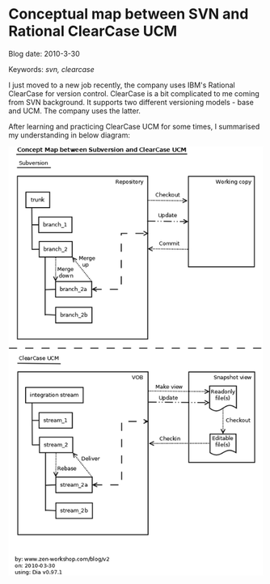 # Conceptual map between SVN and Rational ClearCase UCM

Blog date: 2010-3-30

Keywords: *svn, clearcase*

I just moved to a new job recently, the company uses IBM's Rational ClearCase for version control. ClearCase is a bit complicated to me coming from SVN background. It supports two different versioning models - base and UCM. The company uses the latter.

After learning and practicing ClearCase UCM for some times, I summarised my understanding in below diagram:


![SVN to ClearCase UCM concept map](version-control/subversion2clearcase.png)
